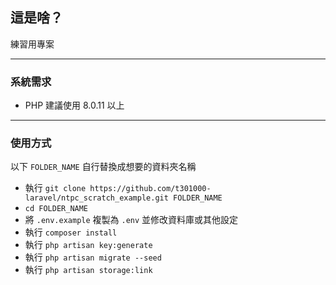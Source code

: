 ## 這是啥？

練習用專案

-----

### 系統需求

- PHP 建議使用 8.0.11 以上

-----

### 使用方式

以下 `FOLDER_NAME` 自行替換成想要的資料夾名稱

- 執行 `git clone https://github.com/t301000-laravel/ntpc_scratch_example.git FOLDER_NAME`
- `cd FOLDER_NAME`
- 將 `.env.example` 複製為 `.env` 並修改資料庫或其他設定
- 執行 `composer install`
- 執行 `php artisan key:generate`
- 執行 `php artisan migrate --seed`
- 執行 `php artisan storage:link`
